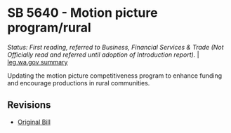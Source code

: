 # SB 5640 - Motion picture program/rural
*Status: First reading, referred to Business, Financial Services & Trade (Not Officially read and referred until adoption of Introduction report).* | [leg.wa.gov summary](https://app.leg.wa.gov/billsummary?BillNumber=5640&Year=2021)

Updating the motion picture competitiveness program to enhance funding and encourage productions in rural communities.

## Revisions
* [Original Bill](1/)